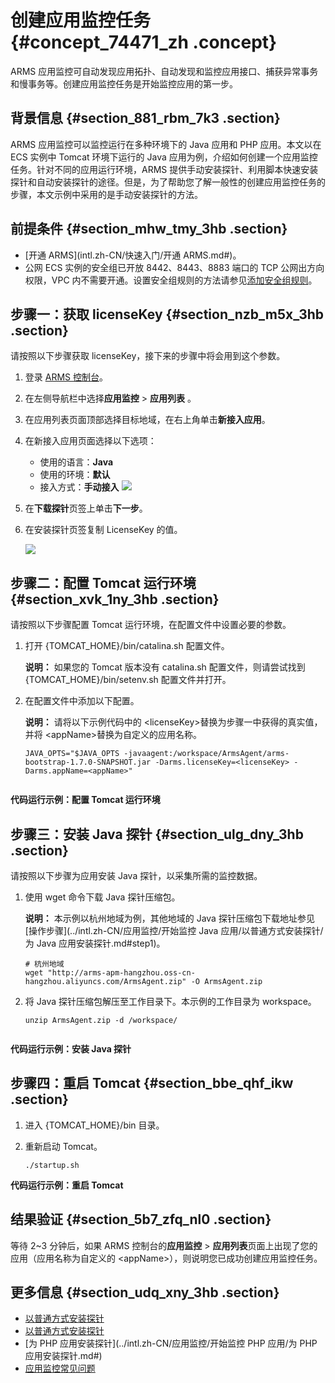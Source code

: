 # 创建应用监控任务 {#concept_74471_zh .concept}

ARMS 应用监控可自动发现应用拓扑、自动发现和监控应用接口、捕获异常事务和慢事务等。创建应用监控任务是开始监控应用的第一步。

## 背景信息 {#section_881_rbm_7k3 .section}

ARMS 应用监控可以监控运行在多种环境下的 Java 应用和 PHP 应用。本文以在 ECS 实例中 Tomcat 环境下运行的 Java 应用为例，介绍如何创建一个应用监控任务。针对不同的应用运行环境，ARMS 提供手动安装探针、利用脚本快速安装探针和自动安装探针的途径。但是，为了帮助您了解一般性的创建应用监控任务的步骤，本文示例中采用的是手动安装探针的方法。

## 前提条件 {#section_mhw_tmy_3hb .section}

-   [开通 ARMS](intl.zh-CN/快速入门/开通 ARMS.md#)。
-   公网 ECS 实例的安全组已开放 8442、8443、8883 端口的 TCP 公网出方向权限，VPC 内不需要开通。设置安全组规则的方法请参见[添加安全组规则](../../../../../intl.zh-CN/安全/安全组/添加安全组规则.md#)。


## 步骤一：获取 licenseKey {#section_nzb_m5x_3hb .section}

请按照以下步骤获取 licenseKey，接下来的步骤中将会用到这个参数。

1.  登录 [ARMS 控制台](https://arms-ap-southeast-1.console.aliyun.com/#/home)。
2.  在左侧导航栏中选择**应用监控** \> **应用列表** 。
3.  在应用列表页面顶部选择目标地域，在右上角单击**新接入应用**。
4.  在新接入应用页面选择以下选项：

    -   使用的语言：**Java**
    -   使用的环境：**默认**
    -   接入方式：**手动接入**
    ![](http://static-aliyun-doc.oss-cn-hangzhou.aliyuncs.com/assets/img/152228/156741130044353_zh-CN.png)

5.  在**下载探针**页签上单击**下一步**。
6.  在安装探针页签复制 LicenseKey 的值。

    ![](http://static-aliyun-doc.oss-cn-hangzhou.aliyuncs.com/assets/img/152228/156741130042270_zh-CN.png)


## 步骤二：配置 Tomcat 运行环境 {#section_xvk_1ny_3hb .section}

请按照以下步骤配置 Tomcat 运行环境，在配置文件中设置必要的参数。

1.  打开 \{TOMCAT\_HOME\}/bin/catalina.sh 配置文件。

    **说明：** 如果您的 Tomcat 版本没有 catalina.sh 配置文件，则请尝试找到 \{TOMCAT\_HOME\}/bin/setenv.sh 配置文件并打开。

2.  在配置文件中添加以下配置。

    **说明：** 请将以下示例代码中的 <licenseKey\>替换为步骤一中获得的真实值，并将 <appName\>替换为自定义的应用名称。

    ``` {#codeblock_3qh_ean_ld5}
    JAVA_OPTS="$JAVA_OPTS -javaagent:/workspace/ArmsAgent/arms-bootstrap-1.7.0-SNAPSHOT.jar -Darms.licenseKey=<licenseKey> -Darms.appName=<appName>"
    					
    ```


**代码运行示例：配置 Tomcat 运行环境**

## 步骤三：安装 Java 探针 {#section_ulg_dny_3hb .section}

请按照以下步骤为应用安装 Java 探针，以采集所需的监控数据。

1.  使用 wget 命令下载 Java 探针压缩包。

    **说明：** 本示例以杭州地域为例，其他地域的 Java 探针压缩包下载地址参见 [操作步骤](../intl.zh-CN/应用监控/开始监控 Java 应用/以普通方式安装探针/为 Java 应用安装探针.md#step1)。

    ``` {#codeblock_ho4_xc5_uyr}
    # 杭州地域
    wget "http://arms-apm-hangzhou.oss-cn-hangzhou.aliyuncs.com/ArmsAgent.zip" -O ArmsAgent.zip
    ```

2.  将 Java 探针压缩包解压至工作目录下。本示例的工作目录为 workspace。

    ``` {#codeblock_55t_52a_exw}
    unzip ArmsAgent.zip -d /workspace/
    					
    ```


**代码运行示例：安装 Java 探针**

## 步骤四：重启 Tomcat {#section_bbe_qhf_ikw .section}

1.  进入 \{TOMCAT\_HOME\}/bin 目录。
2.  重新启动 Tomcat。

    ``` {#codeblock_ebw_ip9_axh}
    ./startup.sh
    ```


**代码运行示例：重启 Tomcat**

## 结果验证 {#section_5b7_zfq_nl0 .section}

等待 2~3 分钟后，如果 ARMS 控制台的**应用监控** \> **应用列表**页面上出现了您的应用（应用名称为自定义的 <appName\>），则说明您已成功创建应用监控任务。

## 更多信息 {#section_udq_xny_3hb .section}

-   [以普通方式安装探针](https://www.alibabacloud.com/help/zh/faq-list/102779.htm)
-   [以普通方式安装探针](https://www.alibabacloud.com/help/zh/faq-list/113086.htm)
-   [为 PHP 应用安装探针](../intl.zh-CN/应用监控/开始监控 PHP 应用/为 PHP 应用安装探针.md#)
-   [应用监控常见问题](https://www.alibabacloud.com/help/zh/faq-list/67286.htm)

